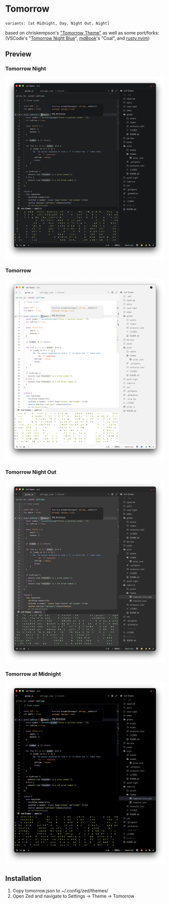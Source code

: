 # Tomorrow
`variants: [at Midnight, Day, Night Out, Night]`

based on chriskempson's ["Tomorrow Theme"](<https://github.com/chriskempson/tomorrow-theme?tab=readme-ov-file>)  as well as some port/forks: (VSCode's "[Tomorrow Night Blue](<https://arc.net/l/quote/nbuipqzx>)", [mdBook](<https://rust-lang.github.io/mdBook/for_developers/preprocessors.html>)'s "Coal", and [rusty.nvim](<https://github.com/namrabtw/rusty.nvim?tab=readme-ov-file>))

## Preview
### Tomorrow Night
<img src="assets/tomorrow-night.png" width="670">

### Tomorrow
<img src="assets/tomorrow.png" width="670">

### Tomorrow Night Out
<img src="assets/tomorrow-night-out.png" width="670">

### Tomorrow at Midnight
<img src="assets/tomorrow-at-midnight.png" width="670">

## Installation
1. Copy tomorrow.json to ~/.config/zed/themes/
2. Open Zed and navigate to Settings -> Theme -> Tomorrow
